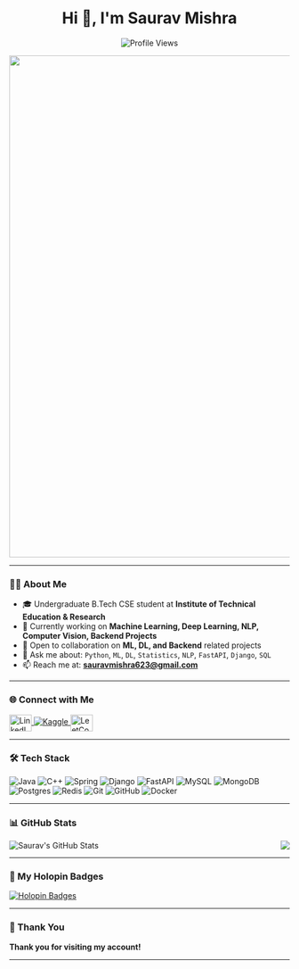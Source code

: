 <h1 align="center">Hi 👋, I'm Saurav Mishra</h1>
<p align="center">
  <img src="https://komarev.com/ghpvc/?username=SauravMishraaa" alt="Profile Views" />
</p>

<p align="center">
  <img src="https://cdna.artstation.com/p/assets/images/images/028/102/058/original/pixel-jeff-matrix-s.gif?1593487263" width="900"/>
</p>

---

### 👨‍🎓 About Me
- 🎓 Undergraduate B.Tech CSE student at **Institute of Technical Education & Research**
- 🔭 Currently working on **Machine Learning, Deep Learning, NLP, Computer Vision, Backend Projects**
- 🤝 Open to collaboration on **ML, DL, and Backend** related projects
- 💬 Ask me about: `Python`, `ML`, `DL`, `Statistics`, `NLP`, `FastAPI`, `Django`, `SQL`
- 📫 Reach me at: **sauravmishra623@gmail.com**

---

### 🌐 Connect with Me
<p>
  <a href="https://www.linkedin.com/in/saurav-mishra-sa2003/" target="_blank">
    <img align="center" src="https://raw.githubusercontent.com/rahuldkjain/github-profile-readme-generator/master/src/images/icons/Social/linked-in-alt.svg" alt="LinkedIn" height="30" width="40" />
  </a>
  <a href="https://www.kaggle.com/sauravmishraa" target="_blank">
    <img src="https://img.shields.io/badge/Kaggle-Logo-20BEFF?style=flat&logo=kaggle" alt="Kaggle" />
  </a>
  <a href="https://leetcode.com/SauravMishraaa/" target="_blank">
    <img align="center" src="https://raw.githubusercontent.com/rahuldkjain/github-profile-readme-generator/master/src/images/icons/Social/leet-code.svg" alt="LeetCode" height="30" width="40" />
  </a>
</p>

---

### 🛠️ Tech Stack
<!--- <p align="left">
  <img src="https://raw.githubusercontent.com/github/explore/80688e429a7d4ef2fca1e82350fe8e3517d3494d/topics/python/python.png" alt="Python" width="45px"/>
  <img src="https://avatars1.githubusercontent.com/u/25869250?s=200&v=4" alt="Jupyter" width="40px"/>
  <img src="https://fastapi.tiangolo.com/img/logo-margin/logo-teal.png" alt="FastAPI" width="60px"/>
  <img src="https://camo.githubusercontent.com/906e661107a3bc03104ca5d88336d1f4b0e80fdcac65efaf7904041d371c747f/68747470733a2f2f73332e616d617a6f6e6177732e636f6d2f6b657261732e696f2f696d672f6b657261732d6c6f676f2d323031382d6c617267652d313230302e706e67" alt="Keras" width="70px"/>
  <img src="https://avatars.githubusercontent.com/u/15658638?s=200&v=4" alt="TensorFlow" width="30px"/>
  <img src="https://raw.githubusercontent.com/github/explore/80688e429a7d4ef2fca1e82350fe8e3517d3494d/topics/visual-studio-code/visual-studio-code.png" alt="VS Code" width="35px"/>
  <img src="https://upload.wikimedia.org/wikipedia/commons/1/1d/PyCharm_Icon.svg" alt="PyCharm" width="40px"/>
  <img src="https://raw.githubusercontent.com/github/explore/80688e429a7d4ef2fca1e82350fe8e3517d3494d/topics/sql/sql.png" alt="SQL" width="35px"/>
  <img src="https://raw.githubusercontent.com/github/explore/78df643247d429f6cc873026c0622819ad797942/topics/github/github.png" alt="GitHub" width="28px"/>
</p>
--->
![Java](https://img.shields.io/badge/java-%23ED8B00.svg?style=for-the-badge&logo=openjdk&logoColor=white)
![C++](https://img.shields.io/badge/c++-%2300599C.svg?style=for-the-badge&logo=c%2B%2B&logoColor=white)
![Spring](https://img.shields.io/badge/spring-%236DB33F.svg?style=for-the-badge&logo=spring&logoColor=white)
![Django](https://img.shields.io/badge/django-%23092E20.svg?style=for-the-badge&logo=django&logoColor=white)
![FastAPI](https://img.shields.io/badge/FastAPI-005571?style=for-the-badge&logo=fastapi)
![MySQL](https://img.shields.io/badge/mysql-4479A1.svg?style=for-the-badge&logo=mysql&logoColor=white)
![MongoDB](https://img.shields.io/badge/MongoDB-%234ea94b.svg?style=for-the-badge&logo=mongodb&logoColor=white)
![Postgres](https://img.shields.io/badge/postgres-%23316192.svg?style=for-the-badge&logo=postgresql&logoColor=white)
![Redis](https://img.shields.io/badge/redis-%23DD0031.svg?style=for-the-badge&logo=redis&logoColor=white)
![Git](https://img.shields.io/badge/git-%23F05033.svg?style=for-the-badge&logo=git&logoColor=white)
![GitHub](https://img.shields.io/badge/github-%23121011.svg?style=for-the-badge&logo=github&logoColor=white)
![Docker](https://img.shields.io/badge/docker-%230db7ed.svg?style=for-the-badge&logo=docker&logoColor=white)

---

### 📊 GitHub Stats

<p>
  <img align="left" src="https://github-readme-stats.vercel.app/api?username=SauravMishraaa&show_icons=true&theme=default" alt="Saurav's GitHub Stats" />
</p>

<p align="right">
  <img src="https://github-profile-summary-cards.vercel.app/api/cards/profile-details?username=SauravMishraaa&theme=default" />
</p>

---

### 🏅 My Holopin Badges

[![Holopin Badges](https://holopin.me/sauravmishra1)](https://holopin.io/@sauravmishra1)

---

### 🙏 Thank You
**Thank you for visiting my account!**

---

<!---
SauravMishraaa/SauravMishraaa is a ✨ special ✨ repository because its `README.md` (this file) appears on your GitHub profile.
You can click the Preview link to take a look at your changes.
--->
